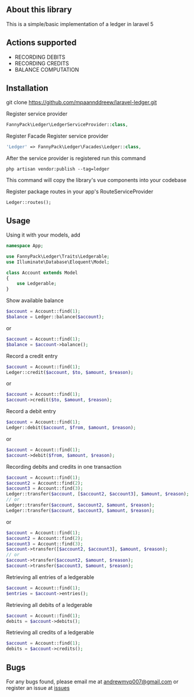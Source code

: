 ## About this library

This is a simple/basic implementation of a ledger in laravel 5

## Actions supported
- RECORDING DEBITS
- RECORDING CREDITS
- BALANCE COMPUTATION

## Installation
git clone https://github.com/mpaannddreew/laravel-ledger.git

Register service provider
```php
FannyPack\Ledger\LedgerServiceProvider::class,
```
Register Facade
Register service provider
```php
'Ledger' => FannyPack\Ledger\Facades\Ledger::class,
```

After the service provider is registered run this command
```
php artisan vendor:publish --tag=ledger
```
This command will copy the library's vue components into your codebase

Register package routes in your app's RouteServiceProvider
```
Ledger::routes();
```

## Usage
Using it with your models, add 
```php
namespace App;

use FannyPack\Ledger\Traits\Ledgerable;
use Illuminate\Database\Eloquent\Model;

class Account extends Model
{
    use Ledgerable;
}
```

Show available balance
```php
$account = Account::find(1);
$balance = Ledger::balance($account);
```
or
```php
$account = Account::find(1);
$balance = $account->balance();
```
Record a credit entry
```php
$account = Account::find(1);
Ledger::credit($account, $to, $amount, $reason);
```
or
```php
$account = Account::find(1);
$account->credit($to, $amount, $reason);
```
Record a debit entry
```php
$account = Account::find(1);
Ledger::debit($account, $from, $amount, $reason);
```
or
```php
$account = Account::find(1);
$account->debit($from, $amount, $reason);
```

Recording debits and credits in one transaction
```php
$account = Account::find(1);
$account2 = Account::find(2);
$account3 = Account::find(3);
Ledger::transfer($account, [$account2, $account3], $amount, $reason);
// or
Ledger::transfer($account, $account2, $amount, $reason);
Ledger::transfer($account, $account3, $amount, $reason);
```
or
```php
$account = Account::find(1);
$account2 = Account::find(2);
$account3 = Account::find(3);
$account->transfer([$account2, $account3], $amount, $reason);
// or
$account->transfer($account2, $amount, $reason);
$account->transfer($account3, $amount, $reason);
```
Retrieving all entries of a ledgerable
```php
$account = Account::find(1);
$entries = $account->entries();
```
Retrieving all debits of a ledgerable
```php
$account = Account::find(1);
debits = $account->debits();
```
Retrieving all credits of a ledgerable
```php
$account = Account::find(1);
debits = $account->credits();
```

## Bugs
For any bugs found, please email me at andrewmvp007@gmail.com or register an issue at [issues](https://github.com/mpaannddreew/laravel-ledger/issues)
